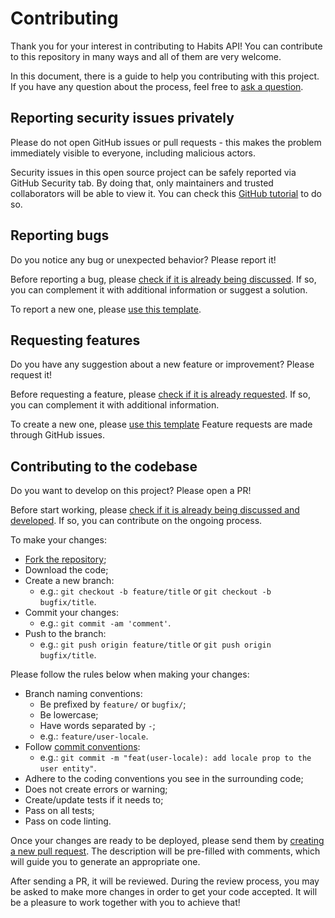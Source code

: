 # Contributing

Thank you for your interest in contributing to Habits API! You can contribute to this repository in many ways and all of them are very welcome.

In this document, there is a guide to help you contributing with this project. If you have any question about the process, feel free to [ask a question](https://github.com/ondanieldev/habits-api/issues/new?labels=question&template=3_question.yml).

## Reporting security issues privately

Please do not open GitHub issues or pull requests - this makes the problem immediately visible to everyone, including malicious actors.

Security issues in this open source project can be safely reported via GitHub Security tab. By doing that, only maintainers and trusted collaborators will be able to view it. You can check this [GitHub tutorial](https://docs.github.com/pt/code-security/security-advisories/guidance-on-reporting-and-writing-information-about-vulnerabilities/privately-reporting-a-security-vulnerability#privately-reporting-a-security-vulnerability) to do so.

## Reporting bugs

Do you notice any bug or unexpected behavior? Please report it!

Before reporting a bug, please [check if it is already being discussed](https://github.com/ondanieldev/habits-api/issues?labels=bug). If so, you can complement it with additional information or suggest a solution.

To report a new one, please [use this template](https://github.com/ondanieldev/habits-api/issues/new?labels=bug&template=1_bug_report.yml).

## Requesting features

Do you have any suggestion about a new feature or improvement? Please request it!

Before requesting a feature, please [check if it is already requested](https://github.com/ondanieldev/habits-api/issues?labels=enhancement). If so, you can complement it with additional information.

To create a new one, please [use this template](https://github.com/ondanieldev/habits-api/issues/new?labels=enhancement&template=2_feature_request.yml)
Feature requests are made through GitHub issues.

## Contributing to the codebase

Do you want to develop on this project? Please open a PR!

Before start working, please [check if it is already being discussed and developed](https://github.com/ondanieldev/habits-api/issues). If so, you can contribute on the ongoing process.

To make your changes:

- [Fork the repository](https://github.com/ondanieldev/habits-api/fork);
- Download the code;
- Create a new branch:
  - e.g.: `git checkout -b feature/title` or `git checkout -b bugfix/title`.
- Commit your changes:
  - e.g.: `git commit -am 'comment'`.
- Push to the branch:
  - e.g.: `git push origin feature/title` or `git push origin bugfix/title`.

Please follow the rules below when making your changes:

- Branch naming conventions:
  - Be prefixed by `feature/` or `bugfix/`;
  - Be lowercase;
  - Have words separated by `-`;
  - e.g.: `feature/user-locale`.
- Follow [commit conventions](https://www.conventionalcommits.org/en/v1.0.0/):
  - e.g.: `git commit -m "feat(user-locale): add locale prop to the user entity"`.
- Adhere to the coding conventions you see in the surrounding code;
- Does not create errors or warning;
- Create/update tests if it needs to;
- Pass on all tests;
- Pass on code linting.

Once your changes are ready to be deployed, please send them by [creating a new pull request](https://github.com/ondanieldev/habits-api/compare). The description will be pre-filled with comments, which will guide you to generate an appropriate one.

After sending a PR, it will be reviewed. During the review process, you may be asked to make more changes in order to get your code accepted. It will be a pleasure to work together with you to achieve that!
